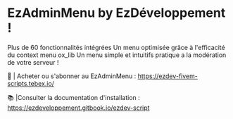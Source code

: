 # EzAdminMenu by EzDéveloppement ! 

Plus de 60 fonctionnalités intégrées
Un menu optimisée grâce à l'efficacité du context menu ox_lib 
Un menu simple et intuitifs pratique a la modération de votre serveur !


🛒 | Acheter ou s'abonner au EzAdminMenu : https://ezdev-fivem-scripts.tebex.io/

📚 |Consulter la documentation d'installation : https://ezdeveloppement.gitbook.io/ezdev-script 
  
